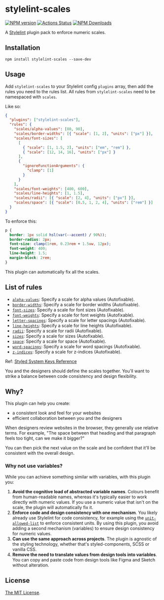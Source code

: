 # stylelint-scales

[![NPM version](https://img.shields.io/npm/v/stylelint-scales.svg)](https://www.npmjs.com/package/stylelint-scales) [![Actions Status](https://github.com/jeddy3/stylelint-scales/workflows/node-ci/badge.svg)](https://github.com/jeddy3/stylelint-scales/actions) [![NPM Downloads](https://img.shields.io/npm/dm/stylelint-scales.svg)](https://npmcharts.com/compare/stylelint-scales?minimal=true)

A [Stylelint](https://stylelint.io) plugin pack to enforce numeric scales.

## Installation

```
npm install stylelint-scales --save-dev
```

## Usage

Add `stylelint-scales` to your Stylelint config `plugins` array, then add the rules you need to the rules list. All rules from `stylelint-scales` need to be namespaced with `scales`.

Like so:

```json
{
  "plugins": ["stylelint-scales"],
  "rules": {
    "scales/alpha-values": [80, 90],
    "scales/border-widths": [{ "scale": [1, 2], "units": ["px"] }],
    "scales/font-sizes": [
      [
        { "scale": [1, 1.5, 2], "units": ["em", "rem"] },
        { "scale": [12, 14, 16], "units": ["px"] }
      ],
      {
        "ignoreFunctionArguments": {
          "clamp": [1]
        }
      }
    ],
    "scales/font-weights": [400, 600],
    "scales/line-heights": [1, 1.5],
    "scales/radii": [{ "scale": [2, 4], "units": ["px"] }],
    "scales/space": [{ "scale": [0.5, 1, 2, 4], "units": ["rem"] }]
  }
}
```

To enforce this:

```css
p {
  border: 1px solid hsl(var(--accent) / 90%));
  border-radius: 2px;
  font-size: clamp(1rem, 0.23rem + 1.5vw, 12px);
  font-weight: 400;
  line-height: 1.5;
  margin-block: 2rem;
}
```

This plugin can automatically fix all the scales.

## List of rules

- [`alpha-values`](./lib/rules/alpha-values/README.md): Specify a scale for alpha values (Autofixable).
- [`border-widths`](./lib/rules/border-widths/README.md): Specify a scale for border widths (Autofixable).
- [`font-sizes`](./lib/rules/font-sizes/README.md): Specify a scale for font sizes (Autofixable).
- [`font-weights`](./lib/rules/font-weights/README.md): Specify a scale for font weights (Autofixable).
- [`letter-spacings`](./lib/rules/letter-spacings/README.md): Specify a scale for letter spacings (Autofixable).
- [`line-heights`](./lib/rules/line-heights/README.md): Specify a scale for line heights (Autofixable).
- [`radii`](./lib/rules/radii/README.md): Specify a scale for radii (Autofixable).
- [`sizes`](./lib/rules/sizes/README.md): Specify a scale for sizes (Autofixable).
- [`space`](./lib/rules/space/README.md): Specify a scale for space (Autofixable).
- [`word-spacings`](./lib/rules/word-spacings/README.md): Specify a scale for word spacings (Autofixable).
- [`z-indices`](./lib/rules/z-indices/README.md): Specify a scale for z-indices (Autofixable).

Ref: [Styled System Keys Reference](https://styled-system.com/theme-specification#key-reference)

You and the designers should define the scales together. You'll want to strike a balance between code consistency and design flexibility.

## Why?

This plugin can help you create:

- a consistent look and feel for your websites
- efficient collaboration between you and the designers

When designers review websites in the browser, they generally use relative terms. For example, "The space between that heading and that paragraph feels too tight, can we make it bigger?"

You can then pick the next value on the scale and be confident that it'll be consistent with the overall design.

### Why not use variables?

While you can achieve something similar with variables, with this plugin you:

1. **Avoid the cognitive load of abstracted variable names**. Colours benefit from human-readable names, whereas it's typically easier to work directly with numeric values. If you use a numeric value that isn't on the scale, the plugin will automatically fix it.
2. **Enforce code and design consistency with one mechanism**. You likely already use Stylelint for code consistency, for example using the [`unit-allowed-list`](https://stylelint.io/user-guide/rules/unit-allowed-list) to enforce consistent units. By using this plugin, you avoid adding a second mechanism (variables) to ensure design consistency for numeric values.
3. **Can use the same approach across projects**. The plugin is agnostic of the styling technology, whether that's styled-components, SCSS or vanilla CSS.
4. **Remove the need to translate values from design tools into variables**. You can copy and paste code from design tools like Figma and Sketch without alteration.

## License

[The MIT License](LICENSE).
